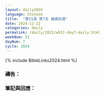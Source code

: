 ```yaml
---
layout: daily2024
language: Chinese
title:  "第51週 第7天 補漏拾遺"
date: 2024-12-22
categories: daily
permalink: /daily/2022/wk51-day7-daily.html
weekNum: 51
dayNum: 7
cycle: 2024
---
```


{% include BibleLinks2024.html %}

### 禱告：

### 筆記與回應：
